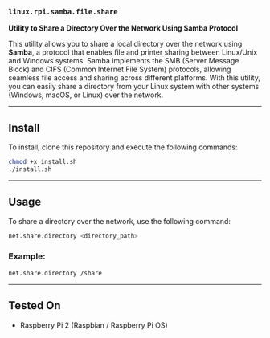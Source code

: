 ### **`linux.rpi.samba.file.share`**  
**Utility to Share a Directory Over the Network Using Samba Protocol**

This utility allows you to share a local directory over the network using **Samba**, a protocol that enables file and printer sharing between Linux/Unix and Windows systems. Samba implements the SMB (Server Message Block) and CIFS (Common Internet File System) protocols, allowing seamless file access and sharing across different platforms. With this utility, you can easily share a directory from your Linux system with other systems (Windows, macOS, or Linux) over the network.

---

## **Install**

To install, clone this repository and execute the following commands:

```bash
chmod +x install.sh
./install.sh
```

---

## **Usage**

To share a directory over the network, use the following command:

```bash
net.share.directory <directory_path>
```

### **Example:**

```bash
net.share.directory /share
```

---

## **Tested On**

- Raspberry Pi 2 (Raspbian / Raspberry Pi OS)

